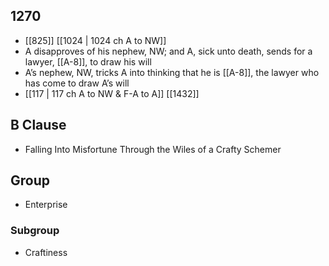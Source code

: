 ## 1270
- [[825]] [[1024 | 1024 ch A to NW]] 
- A disapproves of his nephew, NW; and A, sick unto death, sends for a lawyer, [[A-8]], to draw his will
- A’s nephew, NW, tricks A into thinking that he is [[A-8]], the lawyer who has come to draw A’s will
- [[117 | 117 ch A to NW &amp; F-A to A]] [[1432]] 

## B Clause
- Falling Into Misfortune Through the Wiles of a Crafty Schemer

## Group
- Enterprise

### Subgroup
- Craftiness

